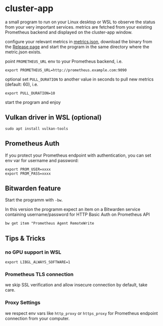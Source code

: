 # cluster-app

a small program to run on your Linux desktop or WSL to observe the status from your very important services.
metrics are fetched from your existing Prometheus backend and displayed on the cluster-app window.

configure your relevant metrics in [metrics.json](metrics.json), download the binary from the [Release page](https://github.com/eumel8/cluster-app/releases) and start the program in the same directory where the metric.json exists.

point `PROMETHEUS_URL` env to your Prometheus backend, i.e. 

```
export PROMETHEUS_URL=http://prometheus.example.com:9090
```

optional set `PULL_DURATION` to another value in seconds to pull new metrics (default: 60), i.e.

```
export PULL_DURATION=10
```

start the program and enjoy

## Vulkan driver in WSL (optional)

```
sudo apt install vulkan-tools
```

## Prometheus Auth

If you protect your Prometheus endpoint with authentication, you can set env var for username and password:

```
export PROM_USER=xxxx
export PROM_PASS=xxxx
```

## Bitwarden feature

Start the programm with `-bw`.

In this version the programm expect an item on a Bitwarden service containing username/password for HTTP Basic Auth on
Prometheus API

```
bw get item "Prometheus Agent RemoteWrite
```

## Tips & Tricks

### no GPU support in WSL

```
export LIBGL_ALWAYS_SOFTWARE=1
```

### Prometheus TLS connection

we skip SSL verification and allow insecure connection by default, take care.

### Proxy Settings

we respect env vars like `http_proxy` or `https_proxy` for Prometheus endpoint connection from your computer.


